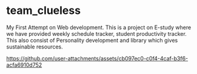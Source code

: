 # team_clueless
My First Attempt on Web development. This is a project on E-study where we have provided weekly schedule tracker, student productivity tracker. This also consist of Personality development and library which gives sustainable resources.

https://github.com/user-attachments/assets/cb097ec0-c0f4-4caf-b3f6-acfa6910d752
